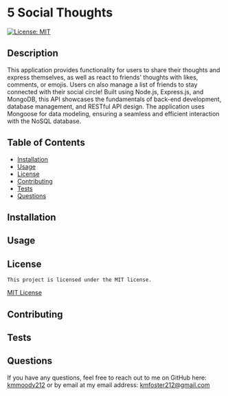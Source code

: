 # 5 Social Thoughts

[![License: MIT](https://img.shields.io/badge/License-MIT-yellow.svg)](https://opensource.org/licenses/MIT)

## Description

This application provides functionality for users to share their thoughts and express themselves, as well as react to friends' thoughts with likes, comments, or emojis. Users cn also manage a list of friends to stay connected with their social circle!
Built using Node.js, Express.js, and MongoDB, this API showcases the fundamentals of back-end development, database management, and RESTful API design. The application uses Mongoose for data modeling, ensuring a seamless and efficient interaction with the NoSQL database.


## Table of Contents

- [Installation](#installation)
- [Usage](#usage)
- [License](#license)
- [Contributing](#contributing)
- [Tests](#tests)
- [Questions](#Questions)

## Installation



## Usage



## License

    This project is licensed under the MIT license.

[MIT License](https://opensource.org/licenses/MIT)

## Contributing



## Tests



## Questions

If you have any questions, feel free to reach out to me on GitHub here: [kmmoody212](github.com/kmmoody212) or by email at my email address: kmfoster212@gmail.com

